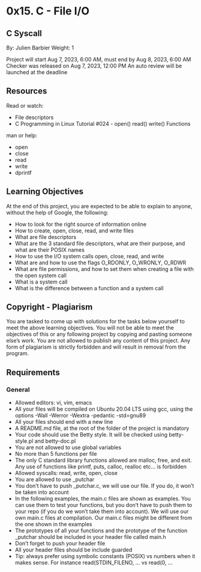# 0x15. C - File I/O

## C Syscall
By: Julien Barbier
Weight: 1

Project will start Aug 7, 2023, 6:00 AM, must end by Aug 8, 2023, 6:00 AM
Checker was released on Aug 7, 2023, 12:00 PM
An auto review will be launched at the deadline

## Resources
Read or watch:
- File descriptors
- C Programming in Linux Tutorial #024 - open() read() write() Functions

man or help:
- open
- close
- read
- write
- dprintf

## Learning Objectives
At the end of this project, you are expected to be able to explain to anyone, without the help of Google, the following:
- How to look for the right source of information online
- How to create, open, close, read, and write files
- What are file descriptors
- What are the 3 standard file descriptors, what are their purpose, and what are their POSIX names
- How to use the I/O system calls open, close, read, and write
- What are and how to use the flags O_RDONLY, O_WRONLY, O_RDWR
- What are file permissions, and how to set them when creating a file with the open system call
- What is a system call
- What is the difference between a function and a system call

## Copyright - Plagiarism
You are tasked to come up with solutions for the tasks below yourself to meet the above learning objectives.
You will not be able to meet the objectives of this or any following project by copying and pasting someone else’s work.
You are not allowed to publish any content of this project.
Any form of plagiarism is strictly forbidden and will result in removal from the program.

## Requirements
### General
- Allowed editors: vi, vim, emacs
- All your files will be compiled on Ubuntu 20.04 LTS using gcc, using the options -Wall -Werror -Wextra -pedantic -std=gnu89
- All your files should end with a new line
- A README.md file, at the root of the folder of the project is mandatory
- Your code should use the Betty style. It will be checked using betty-style.pl and betty-doc.pl
- You are not allowed to use global variables
- No more than 5 functions per file
- The only C standard library functions allowed are malloc, free, and exit. Any use of functions like printf, puts, calloc, realloc etc… is forbidden
- Allowed syscalls: read, write, open, close
- You are allowed to use _putchar
- You don’t have to push _putchar.c, we will use our file. If you do, it won’t be taken into account
- In the following examples, the main.c files are shown as examples. You can use them to test your functions, but you don’t have to push them to your repo (if you do we won’t take them into account). We will use our own main.c files at compilation. Our main.c files might be different from the one shown in the examples
- The prototypes of all your functions and the prototype of the function _putchar should be included in your header file called main.h
- Don’t forget to push your header file
- All your header files should be include guarded
- Tip: always prefer using symbolic constants (POSIX) vs numbers when it makes sense. For instance read(STDIN_FILENO, ... vs read(0, ...

